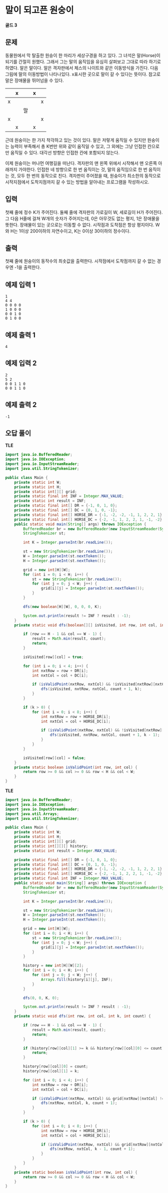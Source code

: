 # 말이 되고픈 원숭이

**골드 3**

## 문제 

동물원에서 막 탈출한 원숭이 한 마리가 세상구경을 하고 있다. 그 녀석은 말(Horse)이 되기를 간절히 원했다. 그래서 그는 말의 움직임을 유심히 살펴보고 그대로 따라 하기로 하였다. 말은 말이다. 말은 격자판에서 체스의 나이트와 같은 이동방식을 가진다. 다음 그림에 말의 이동방법이 나타나있다. x표시한 곳으로 말이 갈 수 있다는 뜻이다. 참고로 말은 장애물을 뛰어넘을 수 있다.

| 	|x|	 	|x|	|
|---|---|---|---|---|
|x|	| |	| 	 	x|
| | |말| | |	 	 
|x| | | | x|
| |x|	| 	x| |	 
근데 원숭이는 한 가지 착각하고 있는 것이 있다. 말은 저렇게 움직일 수 있지만 원숭이는 능력이 부족해서 총 K번만 위와 같이 움직일 수 있고, 그 외에는 그냥 인접한 칸으로만 움직일 수 있다. 대각선 방향은 인접한 칸에 포함되지 않는다.

이제 원숭이는 머나먼 여행길을 떠난다. 격자판의 맨 왼쪽 위에서 시작해서 맨 오른쪽 아래까지 가야한다. 인접한 네 방향으로 한 번 움직이는 것, 말의 움직임으로 한 번 움직이는 것, 모두 한 번의 동작으로 친다. 격자판이 주어졌을 때, 원숭이가 최소한의 동작으로 시작지점에서 도착지점까지 갈 수 있는 방법을 알아내는 프로그램을 작성하시오.

## 입력

첫째 줄에 정수 K가 주어진다. 둘째 줄에 격자판의 가로길이 W, 세로길이 H가 주어진다. 그 다음 H줄에 걸쳐 W개의 숫자가 주어지는데, 0은 아무것도 없는 평지, 1은 장애물을 뜻한다. 장애물이 있는 곳으로는 이동할 수 없다. 시작점과 도착점은 항상 평지이다. W와 H는 1이상 200이하의 자연수이고, K는 0이상 30이하의 정수이다.

## 출력 

첫째 줄에 원숭이의 동작수의 최솟값을 출력한다. 시작점에서 도착점까지 갈 수 없는 경우엔 -1을 출력한다.

## 예제 입력 1

```
1
4 4
0 0 0 0
1 0 0 0
0 0 1 0
0 1 0 0
```

## 예제 출력 1

```
4
```

## 예제 입력 2

```
2
5 2
0 0 1 1 0
0 0 1 1 0
```

## 예제 출력 2

```
-1
```

## 오답 풀이

**TLE**

```java
import java.io.BufferedReader;
import java.io.IOException;
import java.io.InputStreamReader;
import java.util.StringTokenizer;

public class Main {
    private static int W;
    private static int H;
    private static int[][] grid;
    private static final int INF = Integer.MAX_VALUE;
    private static int result = INF;
    private static final int[] DR = {-1, 0, 1, 0};
    private static final int[] DC = {0, 1, 0, -1};
    private static final int[] HORSE_DR = {-1, -2, -2, -1, 1, 2, 2, 1};
    private static final int[] HORSE_DC = {-2, -1, 1, 2, 2, 1, -1, -2};
    public static void main(String[] args) throws IOException {
        BufferedReader br = new BufferedReader(new InputStreamReader(System.in));
        StringTokenizer st;

        int K = Integer.parseInt(br.readLine());

        st = new StringTokenizer(br.readLine());
        W = Integer.parseInt(st.nextToken());
        H = Integer.parseInt(st.nextToken());

        grid = new int[H][W];
        for (int i = 0; i < H; i++) {
            st = new StringTokenizer(br.readLine());
            for (int j = 0; j < W; j++) {
                grid[i][j] = Integer.parseInt(st.nextToken());
            }
        }

        dfs(new boolean[H][W], 0, 0, 0, K);

        System.out.println(result != INF ? result : -1);
    }
    private static void dfs(boolean[][] isVisited, int row, int col, int count, int k) {

        if (row == H - 1 && col == W - 1) {
            result = Math.min(result, count);
            return;
        }

        isVisited[row][col] = true;

        for (int i = 0; i < 4; i++) {
            int nxtRow = row + DR[i];
            int nxtCol = col + DC[i];

            if (isValidPoint(nxtRow, nxtCol) && !isVisited[nxtRow][nxtCol] && grid[nxtRow][nxtCol] != 1) {
                dfs(isVisited, nxtRow, nxtCol, count + 1, k);
            }
        }

        if (k > 0) {
            for (int i = 0; i < 8; i++) {
                int nxtRow = row + HORSE_DR[i];
                int nxtCol = col + HORSE_DC[i];

                if (isValidPoint(nxtRow, nxtCol) && !isVisited[nxtRow][nxtCol] && grid[nxtRow][nxtCol] != 1) {
                    dfs(isVisited, nxtRow, nxtCol, count + 1, k - 1);
                }
            }
        }

        isVisited[row][col] = false;
    }
    private static boolean isValidPoint(int row, int col) {
        return row >= 0 && col >= 0 && row < H && col < W;
    }
}
```

**TLE**

```java
import java.io.BufferedReader;
import java.io.IOException;
import java.io.InputStreamReader;
import java.util.Arrays;
import java.util.StringTokenizer;

public class Main {
    private static int W;
    private static int H;
    private static int[][] grid;
    private static int[][][] history;
    private static int result = Integer.MAX_VALUE;

    private static final int[] DR = {-1, 0, 1, 0};
    private static final int[] DC = {0, 1, 0, -1};
    private static final int[] HORSE_DR = {-1, -2, -2, -1, 1, 2, 2, 1};
    private static final int[] HORSE_DC = {-2, -1, 1, 2, 2, 1, -1, -2};
    private static final int INF = Integer.MAX_VALUE;
    public static void main(String[] args) throws IOException {
        BufferedReader br = new BufferedReader(new InputStreamReader(System.in));
        StringTokenizer st;

        int K = Integer.parseInt(br.readLine());

        st = new StringTokenizer(br.readLine());
        W = Integer.parseInt(st.nextToken());
        H = Integer.parseInt(st.nextToken());

        grid = new int[H][W];
        for (int i = 0; i < H; i++) {
            st = new StringTokenizer(br.readLine());
            for (int j = 0; j < W; j++) {
                grid[i][j] = Integer.parseInt(st.nextToken());
            }
        }

        history = new int[H][W][2];
        for (int i = 0; i < H; i++) {
            for (int j = 0; j < W; j++) {
                Arrays.fill(history[i][j], INF);
            }
        }

        dfs(0, 0, K, 0);

        System.out.println(result != INF ? result : -1);
    }
    private static void dfs(int row, int col, int k, int count) {

        if (row == H - 1 && col == W - 1) {
            result = Math.min(result, count);
            return;
        }

        if (history[row][col][1] >= k && history[row][col][0] <= count) {
            return;
        }

        history[row][col][0] = count;
        history[row][col][1] = k;

        for (int i = 0; i < 4; i++) {
            int nxtRow = row + DR[i];
            int nxtCol = col + DC[i];

            if (isValidPoint(nxtRow, nxtCol) && grid[nxtRow][nxtCol] != 1) {
                dfs(nxtRow, nxtCol, k, count + 1);
            }
        }

        if (k > 0) {
            for (int i = 0; i < 8; i++) {
                int nxtRow = row + HORSE_DR[i];
                int nxtCol = col + HORSE_DC[i];

                if (isValidPoint(nxtRow, nxtCol) && grid[nxtRow][nxtCol] != 1) {
                    dfs(nxtRow, nxtCol, k - 1, count + 1);
                }
            }
        }
    }
    private static boolean isValidPoint(int row, int col) {
        return row >= 0 && col >= 0 && row < H && col < W;
    }
}
```